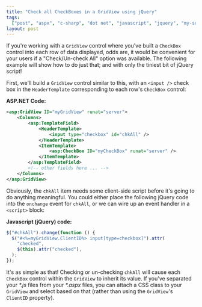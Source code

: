 ```yaml
---
title: "Check all CheckBoxes in a GridView using jQuery"
tags:
  ["post", "aspx", "c-sharp", "dot net", "javascript", "jquery", "my-software"]
layout: post
---
```


If you're working with a `GridView` control where you've built a
`CheckBox` control into each row of data displayed, odds are, it would
be convenient for your users if a "Check/Un-check All" option was
available. The following example will show how to do just that; and with
only the tiniest bit of jQuery script!<!--more-->

First, we'll build a `GridView` control similar to this, with an
`<input />` check box in the `HeaderTemplate` corresponding to each
row's `CheckBox` control:

**ASP.NET Code:**

```xml
<asp:GridView ID="myGridView" runat="server">
	<Columns>
		<asp:TemplateField>
			<HeaderTemplate>
				<input type="checkbox" id="chkAll" />
			</HeaderTemplate>
			<ItemTemplate>
				<asp:CheckBox ID="myCheckBox" runat="server" />
			</ItemTemplate>
		</asp:TemplateField>
		<!-- other fields here ... -->
	</Columns>
</asp:GridView>
```

Obviously, the `chkAll` item needs some client-side script before it's
going to do anything meaningful. You could either place the following
jQuery code into the `onchange` event for `chkAll`, or we can wire up an
event handler in a `<script>` block:

**Javascript (jQuery) code:**

```js
$("#chkAll").change(function () {
  $("#<%=myGridView.ClientID%> input[type=checkbox]").attr(
    "checked",
    $(this).attr("checked"),
  );
});
```

It's as simple as that! Checking or un-checking `chkAll` will cause each
`CheckBox` control within the `GridView` to inherit its value. If you've
separated your _\*.js_ files from your _\*.aspx_ files, you can attach a
CSS class to your `GridView` and select based on that (rather than using
the `GridView`'s `ClientID` property).
